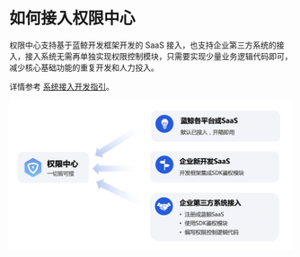 # 如何接入权限中心

权限中心支持基于蓝鲸开发框架开发的 SaaS 接入，也支持企业第三方系统的接入，接入系统无需再单独实现权限控制模块，只需要实现少量业务逻辑代码即可，减少核心基础功能的重复开发和人力投入。

详情参考 [系统接入开发指引](../../../iam_dev_docs/QuickStart/01-Begin.md)。

![image-20201110095219983](../产品简介/README/image-20201110095219983.png)
